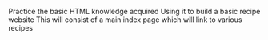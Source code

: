 Practice the basic HTML knowledge acquired
Using it to build a basic recipe website
This will consist of a main index page which will link to various recipes